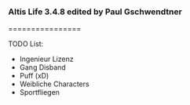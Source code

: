### Altis Life 3.4.8 edited by Paul Gschwendtner
================

TODO List: 
 - Ingenieur Lizenz
 - Gang Disband
 - Puff (xD)
 - Weibliche Characters
 - Sportfliegen
